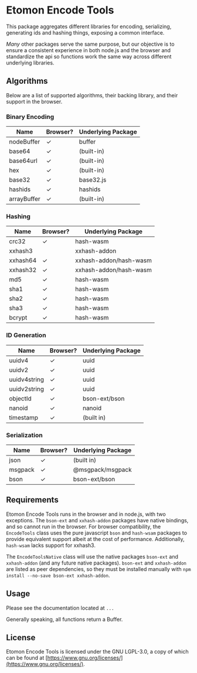 # Etomon Encode Tools

This package aggregates different libraries for encoding, serializing, generating ids and hashing things, exposing a common interface. 

*Many* other packages serve the same purpose, but our objective is to ensure a consistent experience in both node.js and the browser and standardize the api so functions work the same way across different underlying libraries.

## Algorithms

Below are a list of supported algorithms, their backing library, and their support in the browser.

### Binary Encoding

| Name        | Browser? | Underlying Package |
|-------------|----------|--------------------|
| nodeBuffer  | ✓        | buffer             |
| base64      | ✓        | (built-in)         |
| base64url   | ✓        | (built-in)         |
| hex         | ✓        | (built-in)         |
| base32      | ✓        | base32.js          |
| hashids     | ✓        | hashids            |
| arrayBuffer | ✓        | (built-in)         |

### Hashing
| Name     | Browser? | Underlying Package     |
|----------|----------|------------------------|
| crc32    | ✓        | hash-wasm              |
| xxhash3  |          | xxhash-addon           |
| xxhash64 | ✓        | xxhash-addon/hash-wasm |
| xxhash32 | ✓        | xxhash-addon/hash-wasm |
| md5      | ✓        | hash-wasm              |
| sha1     | ✓        | hash-wasm              |
| sha2     | ✓        | hash-wasm              |
| sha3     | ✓        | hash-wasm              |
| bcrypt   | ✓        | hash-wasm              |

### ID Generation

| Name         | Browser? | Underlying Package |
|--------------|----------|--------------------|
| uuidv4       | ✓        | uuid               |
| uuidv2       | ✓        | uuid               |
| uuidv4string | ✓        | uuid               |
| uuidv2string | ✓        | uuid               |
| objectId     | ✓        | bson-ext/bson      |
| nanoid       | ✓        | nanoid             |
| timestamp    | ✓        | (built in)         |

### Serialization

| Name    | Browser? | Underlying Package |
|---------|----------|--------------------|
| json    | ✓        | (built in)         |
| msgpack | ✓        | @msgpack/msgpack   |
| bson    | ✓        | bson-ext/bson      |

## Requirements

Etomon Encode Tools runs in the browser and in node.js, with two exceptions. The `bson-ext` and `xxhash-addon` packages have native bindings, and so cannot run in the browser. For browser compatibility, the `EncodeTools` class uses the pure javascript `bson` and `hash-wsam` packages to provide equivalent support albeit at the cost of performance. Additionally, `hash-wsam` lacks support for xxhash3.

The `EncodeToolsNative` class will use the native packages `bson-ext` and `xxhash-addon` (and any future native packages). `bson-ext` and `xxhash-addon` are listed as peer dependencies, so they must be installed manually with `npm install --no-save bson-ext xxhash-addon`.

## Usage

Please see the documentation located at `...`

Generally speaking, all functions return a Buffer.

## License

Etomon Encode Tools is licensed under the GNU LGPL-3.0, a copy of which can be found at [https://www.gnu.org/licenses/](https://www.gnu.org/licenses/).
